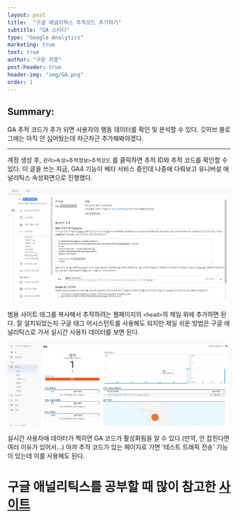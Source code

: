 ```yaml
---
layout: post
title:  "구글 애널리틱스 추적코드 추가하기"
subtitle: "GA 스터디"
type: "Google Analytics"
marketing: true
text: true
author: "구운 자몽"
post-header: true
header-img: "img/GA.png"
order: 1
---
```


## Summary:
GA 추적 코드가 추가 되면 사용자의 행동 데이터를 확인 및 분석할 수 있다. 깃허브 블로그에는 아직 안 심어뒀는데 차근차근 추가해봐야겠다.


--- 

계정 생성 후, ```관리>속성>추적정보>추적코드``` 를 클릭하면 추적 ID와 추적 코드를 확인할 수 있다. 이 글을 쓰는 지금, GA4 기능이 베타 서비스 중인데 나중에 다뤄보고 유니버설 애널리틱스 속성화면으로 진행했다.

![ga_code_1](img/GA_code_1.png)  

범용 사이트 태그를 복사해서 추적하려는 웹페이지의 ```<head>```의 제일 위에 추가하면 된다. 잘 설치되었는지 구글 태그 어시스턴트를 사용해도 되지만 제일 쉬운 방법은 구글 애널리틱스로 가서 실시간 사용자 데이터를 보면 된다. 

![ga_code_2](img/GA_code_2.png)

실시간 사용자에 데이터가 찍히면 GA 코드가 활성화됨을 알 수 있다.(만약, 안 잡힌다면 여러 이유가 있어서...) 아까 추적 코드가 있는 페이지로 가면 '테스트 트래픽 전송' 기능이 있는데 이를 사용해도 된다.

# 구글 애널리틱스를 공부할 때 많이 참고한 [사이트](https://analyticsmarketing.co.kr/)
